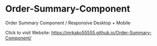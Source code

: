 # Order-Summary-Component
Order Summary Component / Responsive Desktop + Mobile

Click to visit Website: https://mrkako55555.github.io/Order-Summary-Component/
